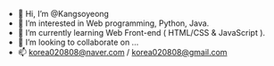 - 👋 Hi, I’m @Kangsoyeong
- 👀 I’m interested in Web programming, Python, Java.
- 🌱 I’m currently learning Web Front-end ( HTML/CSS & JavaScript ).
- 💞️ I’m looking to collaborate on ...
- 📫 korea020808@naver.com / korea020808@gmail.com

<!---
Kangsoyeong/Kangsoyeong is a ✨ special ✨ repository because its `README.md` (this file) appears on your GitHub profile.
You can click the Preview link to take a look at your changes.
--->
